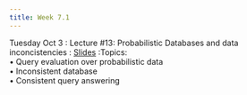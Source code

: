 ```yaml
---
title: Week 7.1
---
```


Tuesday Oct 3
: Lecture #13: Probabilistic Databases and data inconcistencies
  : [Slides](https://docs.google.com/presentation/d/1TSAO587XK2ODuEG2vNzURx_UAvUlGxAC/edit?usp=sharing&ouid=107445138954532774881&rtpof=true&sd=true)
:Topics: <br> &#x2022; Query evaluation over probabilistic data <br> &#x2022;  Inconsistent database <br> &#x2022; Consistent query answering

